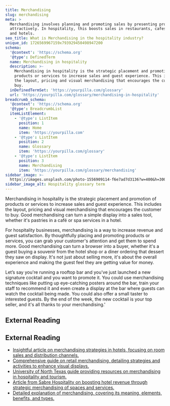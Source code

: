 ```yaml
---
title: Merchandising
slug: merchandising
meta: >
  Merchandising involves planning and promoting sales by presenting products
  attractively. In hospitality, this boosts sales in restaurants, cafes, bars,
  and hotels.
seo_title: What is Merchandising in the hospitality industry?
unique_id: 1726569967159x793929450498947200
schema:
  '@context': 'https://schema.org'
  '@type': DefinedTerm
  name: Merchandising in hospitality
  description: >-
    Merchandising in hospitality is the strategic placement and promotion of
    products or services to increase sales and guest experience. This includes
    the layout, pricing and visual merchandising that encourages the customer to
    buy.
  inDefinedTermSet: 'https://yourpilla.com/glossary'
  url: 'https://yourpilla.com/glossary/merchandising-in-hospitality'
breadcrumb_schema:
  '@context': 'https://schema.org'
  '@type': BreadcrumbList
  itemListElement:
    - '@type': ListItem
      position: 1
      name: Home
      item: 'https://yourpilla.com'
    - '@type': ListItem
      position: 2
      name: Glossary
      item: 'https://yourpilla.com/glossary'
    - '@type': ListItem
      position: 3
      name: Merchandising
      item: 'https://yourpilla.com/glossary/merchandising'
sidebar_image: >-
  https://images.unsplash.com/photo-1556909114-f6e7ad7d3136?w=400&h=300&fit=crop&auto=format
sidebar_image_alt: Hospitality glossary term
---
```


Merchandising in hospitality is the strategic placement and promotion of products or services to increase sales and guest experience. This includes the layout, pricing and visual merchandising that encourages the customer to buy. Good merchandising can turn a simple display into a sales tool, whether it's pastries in a café or spa services in a hotel.

For hospitality businesses, merchandising is a way to increase revenue and guest satisfaction. By thoughtfully placing and promoting products or services, you can grab your customer's attention and get them to spend more. Good merchandising can turn a browser into a buyer, whether it's a guest buying a souvenir from the hotel shop or a diner ordering that dessert they saw on display. It's not just about selling more, it's about the overall experience and making the guest feel they are getting value for money.

Let’s say you're running a rooftop bar and you've just launched a new signature cocktail and you want to promote it. You could use merchandising techniques like putting up eye-catching posters around the bar, train your staff to recommend it and even create a display at the bar where guests can watch the cocktail being made. You could also offer a small taster to interested guests. By the end of the week, the new cocktail is your top seller, and it's all thanks to your merchandising.'

## External Reading



## External Reading

*   [Insightful article on merchandising strategies in hotels, focusing on room sales and distribution channels.](https://www.linkedin.com/pulse/science-merchandising-hotels-kimberley-adams)
*   [Comprehensive guide on retail merchandising, detailing strategies and activities to enhance visual displays.](https://www.cgsinc.com/blog/comprehensive-guide-retail-merchandising)
*   [University of North Texas guide providing resources on merchandising in hospitality and tourism.](https://guides.library.unt.edu/cmht5100)
*   [Article from Sabre Hospitality on boosting hotel revenue through strategic merchandising of spaces and services.](https://www.sabrehospitality.com/resources/article/maximize-revenue-by-merchandising-hotel-spaces/)
*   [Detailed explanation of merchandising, covering its meaning, elements, benefits, and types.](https://www.geeksforgeeks.org/merchandising-meaning-elements-benefits-and-types/)
